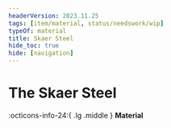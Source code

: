 ```yaml
---
headerVersion: 2023.11.25
tags: [item/material, status/needswork/wip]
typeOf: material
title: Skaer Steel
hide_toc: true
hide: [navigation]
---
```

# The Skaer Steel
:octicons-info-24:{ .lg .middle } **Material**  

